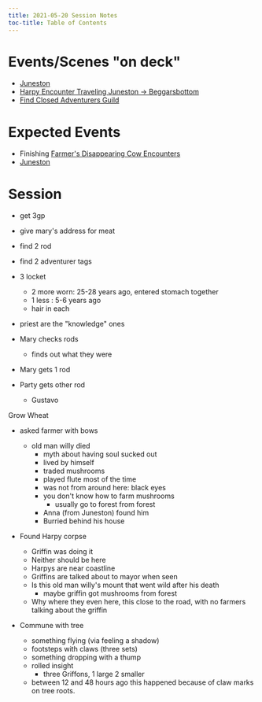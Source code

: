 ```yaml
---
title: 2021-05-20 Session Notes
toc-title: Table of Contents
---
```


# Events/Scenes "on deck"

- [Juneston](../scenes/pass-by-juneston-to-beggarsbottom.md)
- [Harpy Encounter Traveling Juneston -> Beggarsbottom](../scenes/travel-from-june-to-beggarsbottom-1.md)
- [Find Closed Adventurers Guild](../scenes/get-to-closed-adventurers-guild.md)

# Expected Events

- Finishing [Farmer's Disappearing Cow Encounters](../scenes/farmers-disappearing-cow.md)
- [Juneston](../scenes/pass-by-juneston-to-beggarsbottom.md)

# Session

- get 3gp
- give mary's address for meat
- find 2 rod
- find 2 adventurer tags
- 3 locket
  - 2 more worn: 25-28 years ago, entered stomach together
  - 1 less : 5-6 years ago
  - hair in each
  
- priest are the "knowledge" ones

- Mary checks rods
  - finds out what they were
  
- Mary gets 1 rod
- Party gets other rod
  - Gustavo


Grow Wheat

- asked farmer with bows
  - old man willy died
	- myth about having soul sucked out
	- lived by himself
	- traded mushrooms
	- played flute most of the time
	- was not from around here: black eyes
	- you don't know how to farm mushrooms
		- usually go to forest from forest
	- Anna (from Juneston) found him
	- Burried behind his house
	
	
- Found Harpy corpse
  - Griffin was doing it
  - Neither should be here
  - Harpys are near coastline
  - Griffins are talked about to mayor when seen
  - Is this old man willy's mount that went wild after his death
	- maybe griffin got mushrooms from forest
  - Why where they even here, this close to the road, with no farmers talking about the griffin
  

- Commune with tree
  - something flying (via feeling a shadow)
  - footsteps with claws (three sets)
  - something dropping with a thump
  - rolled insight 
	- three Griffons, 1 large 2 smaller	
  - between 12 and 48 hours ago this happened because of claw marks on tree roots.
